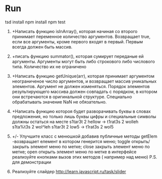 # Run
tsd install
npm install
npm test

1. +Написать функцию isInArray(), которая начиная со второго принимает переменное количество аргументов.
  Возвращает true, если все аргументы, кроме первого входят в первый.
  Первым всегда должен быть массив.

1. +писать функцию summator(), которая сумирует переданые ей аргументы.
 Аргументы могут быть либо строкового либо числового типа. Количество их не ограничено

1. +Написать функцию getUnique(arr), которая принимает аргументом неограниченое число аргументов,
и возвращает массив уникальных элементов. Аргумент не должен изменяться.
Порядок элементов результирующего массива должен совпадать с порядком,
в котором они встречаются в оригинальной структуре.
Специально обрабатывать значение NaN не обязательно.

1. +Написать функцию котороя будет разворачивать буквы в словах предложения, но только лишь буквы
цифры и специальные символы должны остаться на месте
s1tar3t 2 hellow  ->  t1rat3s 2 wolleh
s1ta$%r3t 2 hel^low  ->  t1ra$%t3s 2 wol^leh
s1tar3t 2   low5  ->  t1rat3s 2   wol5

1. +/- Улучшите класс с менюшкой добавив публичные методы
getElem -возвращает елемент в котором генерится меню;
toggle открыть/закрыть элемент меню по метке;
close закрыть элемент меню по метке;
open открыть элемент меню по метке
в интерфейсе реализуйте кнопками вызов этих методов ( например над меню)
P.S. для демонстрации

1.  Реализуйте слайдер
 http://learn.javascript.ru/task/slider


